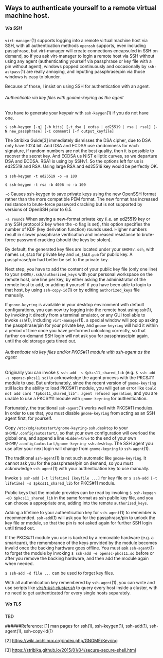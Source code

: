 ## Ways to authenticate yourself to a remote virtual machine host.

##### Via SSH

`virt-manager`(1) supports logging into a remote virtual machine host via SSH, with all authentication methods `openssh` supports, even including passphrase, but virt-manager will create connections encapsuled in SSH on demand, so if you ask virt-manager to login a remote host via SSH without using any agent (authenticating yourself via passphrase or key file with a pin without agent), windows popped continuously and occasionally by `ssh-askpass`(1) are really annoying, and inputting passphrase/pin via those windows is easy to blunder.

Because of those, I insist on using SSH for authentication with an agent.

###### Authenticate via key files with gnome-keyring as the agent

You have to generate your keypair with `ssh-keygen`(1) if you do not have one.

`$ ssh-keygen [-q] [-b bits] [-t dsa | ecdsa | ed25519 | rsa | rsa1] [-N new_passphrase] [-C comment] [-f output_keyfile]`


The Stribika Guide[3] immediately dismisses the DSA cipher, due to DSA only have 1024 bit. And DSA and ECDSA use randomness for each signature, if random numbers are not the best quality, then it is possible to recover the secret key. And ECDSA us NIST elliptic curves, so we departure DSA and ECDSA. RSA1 is using by SSHv1. So the options left for us is ed25519 and RSA.  Using large RSA and ed25519 key would be perfectly OK.

`$ ssh-keygen -t ed25519 -o -a 100`   

`$ ssh-keygen -t rsa -b 4096 -o -a 100`

`-o` Causes ssh-keygen to save private keys using the new OpenSSH format rather than the more compatible PEM format.  The new format has increased resistance to brute-force password cracking but is not supported by versions of OpenSSH prior to 6.5.

`-a rounds` When saving a new-format private key (i.e. an ed25519 key or any SSH protocol 2 key when the -o flag is set), this option specifies the number of KDF (key derivation function) rounds used.  Higher numbers result in slower passphrase verification and increased resistance to brute-force password cracking (should the keys be stolen).

By default, the generated key files are located under your `$HOME/.ssh`, with names `id_$ALG` for private key and `id_$ALG.pub` for public key. A passphrase/pin had better be set to the private key.

Next step, you have to add the content of your public key file (only one line) to your `$HOME/.ssh/authorized_keys` with your personal workspace on the remote host, one line per key, by either asking the administrator of the remote host to add, or adding it yourself if you have been able to login to that host, by using `ssh-copy-id`(1) or by editing `authorized_keys` file manually.

If `gnome-keyring` is available in your desktop environment with default configurations, you can now try logging into the remote host using `ssh`(1), by invoking it directly from a terminal emulator, or any GUI tool able to invoke `ssh`(1), including `virt-manager`(1). a special window will pop up asking the passphrase/pin for your private key, and `gnome-keyring` will hold it within a period of time once you have performed unlocking correctly, so that further on-demand SSH login will not ask you for passphrase/pin again, until the old storage gets timed out.

###### Authenticate via key files and/or PKCS#11 module with ssh-agent as the agent

Originally you can invoke `$ ssh-add -s $pkcs11_shared_lib` (e.g. `$ ssh-add -s opensc-pkcs11.so`) to acknowledge the agent process with the PKCS#11 module to use. But unfortunately, since the recent version of `gnome-keyring` still lacks the ability to load PKCS#11 module, you will get an error like `Could not add card "$pkcs11_shared_lib": agent refused operation`, and you are unable to use a PKCS#11 module with `gnome-keyring` for authentication.

Fortunately, the traditional `ssh-agent`(1) works well with PKCS#11 modules. In order to use that, you must disable `gnome-keyring` from acting as an SSH agent first, for yourself.

Copy `/etc/xdg/autostart/gnome-keyring-ssh.desktop` to your `$HOME/.config/autostart/`, so that your own configuration will overload the global one, and append a line `Hidden=true` to the end of your own `$HOME/.config/autostart/gnome-keyring-ssh.desktop`. The SSH agent you use after your next login will change from `gnome-keyring` to `ssh-agent`(1).

The traditional `ssh-agent`(1) is not such automatic like `gnome-keyring`. It cannot ask you for the passphrase/pin on demand, so you must acknowledge `ssh-agent`(1) with your authentication key to use manually.

Invoke `$ ssh-add [-t lifetime] [keyfile ...]` for key file or `$ ssh-add [-t lifetime] -s $pkcs11_shared_lib` for PKCS#11 module.

Public keys that the module provides can be read by invoking `$ ssh-keygen -eD $pkcs11_shared_lib` in the same format as ssh public key file, and you can choose a appropriate one, adding into the remote `authorized_keys`.

Adding a lifetime to your authentication key for `ssh-agent`(1) to remember is recommended. `ssh-add`(1) will ask you for the passphrase/pin to unlock the key file or module, so that the pin is not asked again for further SSH login until timed out.

If the PKCS#11 module you use is backed by a removable hardware (e.g. a smartcard), the remembrance of the keys provided by the module becomes invalid once the backing hardware goes offline. You must ask `ssh-agent`(1) to forget the module by invoking `$ ssh-add -e opensc-pkcs11.so` before or after you remove the backing hardware, and then add the module again when needed.

`$ ssh-add -d file ...` can be used to forget key files.

With all authentication key remembered by `ssh-agent`(1), you can write and use scripts like _[virsh-list-cluster.sh](../../scripts/vm-managements/virsh-list-cluster.sh)_ to query every host inside a cluster, with no need to get authenticated for every single hosts separately.

##### Via TLS

TBD

######Reference: 
[1] man pages for ssh(1), ssh-keygen(1), ssh-add(1), ssh-agent(1), ssh-copy-id(1)

[2] https://wiki.archlinux.org/index.php/GNOME/Keyring

[3] https://stribika.github.io/2015/01/04/secure-secure-shell.html
